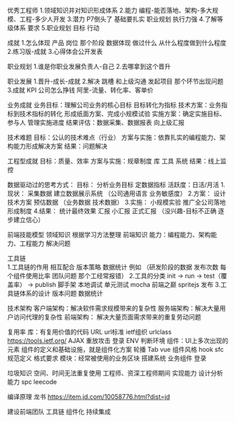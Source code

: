 优秀工程师
1.领域知识并对知识形成体系
2.能力 编程-能否落地、架构-多大规模、工程-多少人开发
3.潜力 P7倒头了 基础要扎实 职业规划 执行力强 
4.了解等级体系 要求
5.职业规划 目标 行动 

成就
1.怎么体现 产品 岗位 那个阶段 数据体现 做过什么 从什么程度做到什么程度
2.练习版-成就 
3.心得体会公开发表

职业规划
1.谁是你职业发展负责人-自己
2.去哪拿到这个晋升

职业发展
1.晋升-成长-成就
2.解决 跳槽 和上级沟通 发起项目 那个环节出现问题
3.成就 KPI 公司怎么挣钱 阿里-流量、转化率、客单价 

业务成就
业务目标：理解公司业务的核心目标
          目标转化为指标
技术方案：业务指标到技术指标的转化
          形成纸面方案、完成小规模试验
实施方案：确定实施目标、参与人
          管理实施进度
结果评估：数据采集、数据报表
          向上级汇报



技术难题
目标：公认的技术难点（行业）
方案与实施：依靠扎实的编程能力、架构能力形成解决方案
结果：问题解决


工程型成就
目标：质量、效率
方案与实施：规章制度
            库
            工具
            系统
结果：线上监控


数据驱动过的思考方式：
目标：
分析业务目标
定数据指标  活跃度：日活/月活
1.现状：
采集数据
建立数据展示系统  （公司通用语言 业务敏感度）
2.方案： 
设计技术方案 
预估数据 （业务数据 技术数据）
3.实施：
小规模实验
推广全公司落地
形成制度
4.结果：
统计最终效果
汇报 小汇报 正式汇报  （没兴趣-目标不正确 逐步建立信心）

前端技能模型
领域知识  根据学习方法整理
前端知识
能力：编程能力、架构能力、工程能力
解决问题

工具链  
1.工具链的作用 相互配合 版本策略 数据统计
例如 （研发阶段的数据 发布次数 每个组件使用比率 团队问题 那个工经常报错） 
2.工具的分类 init -> run -> test（覆盖率） -> publish
脚手架
本地调试
单元测试 mocha 前端之巅 spritejs
发布
3.工具链体系的设计
版本问题
数据统计 

技术架构
客户端架构：解决软件需求规模带来的复杂性
服务端架构：解决大量用户访问代理的复杂性
前端架构：  解决大量页面需求带来的重复劳动问题 

复用率 
库：有复用价值的代码
URL url标准 ietf组织 urlclass https://tools.ietf.org/
AJAX 重放攻击 登录 
ENV 判断环境
组件：UI上多次出现的元素  组件的定义和基础设施，就是组件化方案
轮播
Tab
vue 组件风格 hook sfc
规范定义 格式要求 
模块：经常被使用的业务区块 搭建系统 业务组件
登录

垃圾知识 空间、时间无法重复使用
工程师、资深工程师期间  实现能力 设计分析能力 spc leecode

编译原理 龙书 https://item.jd.com/10058776.html?dist=jd

建设前端团队 工具链 组件化 持续集成
